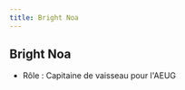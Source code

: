 ```yaml
---
title: Bright Noa
---
```


Bright Noa
----------





* Rôle : Capitaine de vaisseau pour l'AEUG


 

